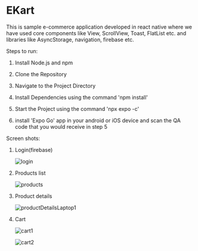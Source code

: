 # EKart
 This is sample e-commerce application developed in react native where we have used core components like View, ScrollView, Toast, FlatList etc. and libraries like AsyncStorage, navigation, firebase etc.

Steps to run:

1. Install Node.js and npm

2. Clone the Repository

3. Navigate to the Project Directory

4. Install Dependencies using the command 'npm install'

5. Start the Project using the command 'npx expo -c'

6. install 'Expo Go' app in your android or iOS device and scan the QA code that you would receive in step 5

Screen shots:

1. Login(firebase)
   
   ![login](https://github.com/nallakshyams/EKart/assets/24761241/2403757e-5e51-4e25-b0ff-0e846be334ae)

2. Products list

   ![products](https://github.com/nallakshyams/EKart/assets/24761241/71d1b556-286d-4787-98b5-4ed52756c9a0)

3. Product details

   ![productDetailsLaptop1](https://github.com/nallakshyams/EKart/assets/24761241/7979ffd1-1c27-4936-acc2-c73ea7d1b112)

4. Cart
   
   ![cart1](https://github.com/nallakshyams/EKart/assets/24761241/0ef2bb42-0196-439e-9ba5-2deaea5036a8)

   ![cart2](https://github.com/nallakshyams/EKart/assets/24761241/3ec17ff1-60b7-4222-8496-8a5fe9c0b29a)



